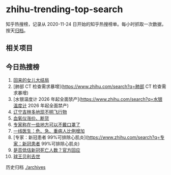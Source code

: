 # zhihu-trending-top-search

知乎热搜榜，记录从 2020-11-24
日开始的知乎热搜榜单。每小时抓取一次数据，按天[归档](./archives)。

## 相关项目

## 今日热搜榜

<!-- BEGIN -->
<!-- 最后更新时间 Sat Dec 31 2022 14:09:42 GMT+0800 (China Standard Time) -->

1. [回来的女儿大结局](https://www.zhihu.com/search?q=回来的女儿大结局)
1. [肺部 CT 检查需求暴增](https://www.zhihu.com/search?q=肺部 CT 检查需求暴增)
1. [水银温度计 2026 年起全面禁产](https://www.zhihu.com/search?q=水银温度计 2026
   年起全面禁产)
1. [辽宁吉林多地现不明飞行物](https://www.zhihu.com/search?q=辽宁吉林多地现不明飞行物)
1. [血氧仪涨价、断货](https://www.zhihu.com/search?q=血氧仪涨价、断货)
1. [专家称在一些地方可以不戴口罩了](https://www.zhihu.com/search?q=专家称在一些地方可以不戴口罩了)
1. [一线医生：危、急、重病人比例增加](https://www.zhihu.com/search?q=一线医生：危、急、重病人比例增加)
1. [专家：新冠患者
   99%可排除心肌炎](https://www.zhihu.com/search?q=专家：新冠患者
   99%可排除心肌炎)
1. [是否低估新冠死亡人数？官方回应](https://www.zhihu.com/search?q=是否低估新冠死亡人数？官方回应)
1. [球王贝利去世](https://www.zhihu.com/search?q=球王贝利去世)

<!-- END -->

历史归档 [./archives](./archives)
